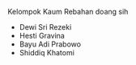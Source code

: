 Kelompok Kaum Rebahan doang sih

- Dewi Sri Rezeki
- Hesti Gravina
- Bayu Adi Prabowo
- Shiddiq Khatomi
